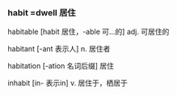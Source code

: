 ### habit =dwell 居住

habitable [habit 居住，-able 可...的] adj. 可居住的

habitant [-ant 表示人] n. 居住者

habitation [-ation 名词后缀] 居住

inhabit [in- 表示in] v. 居住于，栖居于




